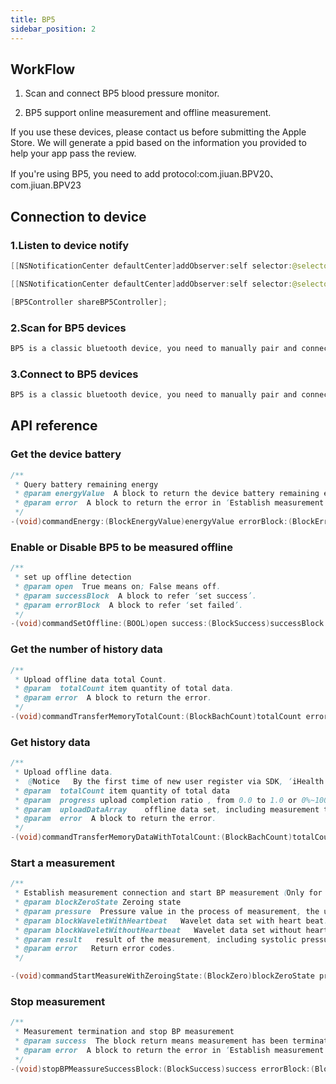 ```yaml
---
title: BP5
sidebar_position: 2
---
```


## WorkFlow

1. Scan and connect BP5 blood pressure monitor.

2. BP5 support online measurement and offline measurement.

If you use these devices, please contact us before submitting the Apple Store. We will generate a ppid based on the information you provided to help your app pass the review.

If you're using BP5, you need to add protocol:com.jiuan.BPV20、com.jiuan.BPV23 

## Connection to device

### 1.Listen to device notify

```java
[[NSNotificationCenter defaultCenter]addObserver:self selector:@selector(DeviceConnect:) name:BP5ConnectNoti object:nil];

[[NSNotificationCenter defaultCenter]addObserver:self selector:@selector(DeviceDisConnect:) name:BP5DisConnectNoti object:nil];

[BP5Controller shareBP5Controller];
```

### 2.Scan for BP5 devices

```java
BP5 is a classic bluetooth device, you need to manually pair and connect in the bluetooth of the iOS device, no need to call the scan command
```

### 3.Connect to BP5 devices

```java
BP5 is a classic bluetooth device, you need to manually pair and connect in the bluetooth of the iOS device, no need to call the connect command
```

## API reference

### Get the device battery

```java
/**
 * Query battery remaining energy
 * @param energyValue  A block to return the device battery remaining energy percentage, ‘80’ stands for 80%.
 * @param error  A block to return the error in ‘Establish measurement connection’
 */
-(void)commandEnergy:(BlockEnergyValue)energyValue errorBlock:(BlockError)error;
```

### Enable or Disable  BP5 to be measured offline

```java
/**
 * set up offline detection
 * @param open  True means on; False means off.
 * @param successBlock  A block to refer ‘set success’.
 * @param errorBlock  A block to refer ‘set failed’.
 */
-(void)commandSetOffline:(BOOL)open success:(BlockSuccess)successBlock error:(BlockError)errorBlock;
```

### Get the number of history data

```java
/**
 * Upload offline data total Count.
 * @param  totalCount item quantity of total data.
 * @param error  A block to return the error.
 */
-(void)commandTransferMemoryTotalCount:(BlockBachCount)totalCount errorBlock:(BlockError)error;
```

### Get history data

```java
/**
 * Upload offline data.
 *  @Notice   By the first time of new user register via SDK, ‘iHealth disclaimer’ will pop up automatically, and require the user agrees to continue. SDK application requires Internet connection; there is 10-day tryout if SDK cannot connect Internet, SDK is fully functional during tryout period, but will be terminated without verification through Internet after 10 days.
 * @param  totalCount item quantity of total data
 * @param  progress upload completion ratio , from 0.0 to 1.0 or 0%~100％, 100% means upload completed.
 * @param  uploadDataArray    offline data set, including measurement time, systolic pressure, diastolic pressure, pulse rate, irregular judgment,scheme ID,body movement flag. corresponding KEYs are time, sys, dia, heartRate, irregular,schemeID,bodyMovementFlg.
 * @param  error  A block to return the error.
 */
-(void)commandTransferMemoryDataWithTotalCount:(BlockBachCount)totalCount progress:(BlockBachProgress)progress dataArray:(BlockBachArray)uploadDataArray errorBlock:(BlockError)error;
```

### Start a measurement

```java
/**
 * Establish measurement connection and start BP measurement（Only for BP5）.
 * @param blockZeroState Zeroing state
 * @param pressure  Pressure value in the process of measurement, the unit is ‘mmHg’.
 * @param blockWaveletWithHeartbeat   Wavelet data set with heart beat.
 * @param blockWaveletWithoutHeartbeat   Wavelet data set without heart beat.
 * @param result   result of the measurement, including systolic pressure, diastolic pressure, pulse rate and irregular judgment. Relevant key: time, sys, dia, heartRate, irregular. irregular will be 0 or 1.
 * @param error   Return error codes.
 */

-(void)commandStartMeasureWithZeroingState:(BlockZero)blockZeroState pressure:(BlockPressure)pressure waveletWithHeartbeat:(BlockWavelet)blockWaveletWithHeartbeat waveletWithoutHeartbeat:(BlockWavelet)blockWaveletWithoutHeartbeat result:(BlockMeasureResult)result errorBlock:(BlockError)error;
```

### Stop measurement

```java
/**
 * Measurement termination and stop BP measurement
 * @param success  The block return means measurement has been terminated.
 * @param error  A block to return the error in ‘Establish measurement connection’ in BP.
 */
-(void)stopBPMeassureSuccessBlock:(BlockSuccess)success errorBlock:(BlockError)error;

```

